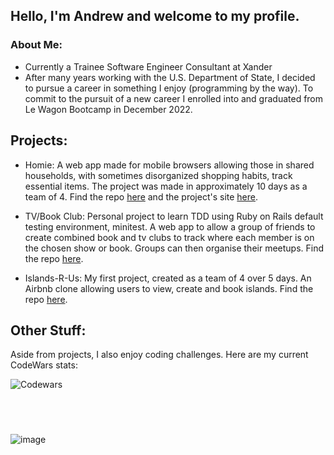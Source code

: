 ## Hello, I'm Andrew and welcome to my profile.

### About Me:

  * Currently a Trainee Software Engineer Consultant at Xander
  * After many years working with the U.S. Department of State, I decided to pursue a career in something I enjoy (programming by the way).  To commit to the pursuit of     a new career I enrolled into and graduated from Le Wagon Bootcamp in December 2022.

## Projects:

  * Homie: A web app made for mobile browsers allowing those in shared households, with sometimes disorganized shopping habits, track essential items.  The project was made in approximately 10 days as a team of 4.  Find the repo [here](https://github.com/Lou951/HOMIE/) and the project's site [here](http://homie.help).
    
  * TV/Book Club: Personal project to learn TDD using Ruby on Rails default testing environment, minitest. A web app to allow a group of friends to create combined book and tv clubs to track where each member is on the chosen show or book. Groups can then organise their meetups.  Find the repo [here](https://github.com/BirchAD/tv-show-and-book-club).

  * Islands-R-Us: My first project, created as a team of 4 over 5 days.  An Airbnb clone allowing users to view, create and book islands.
    Find the repo [here](https://github.com/BirchAD/Islands-R-Us/).
   
## Other Stuff:

Aside from projects, I also enjoy coding challenges.  Here are my current CodeWars stats:

![Codewars](https://codewars-card.herokuapp.com/api/?username=AndrewBirch1882&card&colormode=dark_mode) 

#
<br>

![image](https://user-images.githubusercontent.com/111435383/224981431-59123d16-04bc-4a59-8d73-f5cf9bf8ff35.png)

